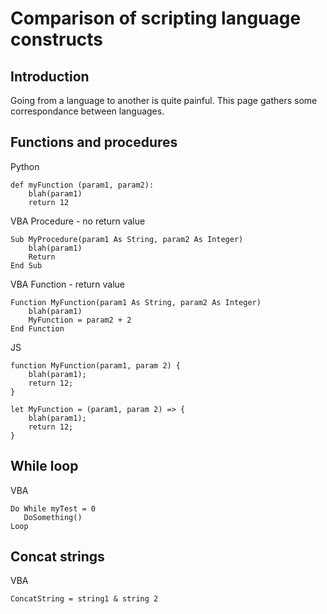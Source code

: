 # Comparison of scripting language constructs

## Introduction

Going from a language to another is quite painful. This page gathers some correspondance between languages.

## Functions and procedures

Python

```
def myFunction (param1, param2):
    blah(param1)
    return 12
```

VBA Procedure - no return value

```
Sub MyProcedure(param1 As String, param2 As Integer)
    blah(param1)
    Return
End Sub
```

VBA Function - return value

```
Function MyFunction(param1 As String, param2 As Integer)
    blah(param1)
    MyFunction = param2 + 2
End Function
```

JS

```
function MyFunction(param1, param 2) {
    blah(param1);
    return 12;
}

let MyFunction = (param1, param 2) => {
    blah(param1);
    return 12;
}
```

## While loop

VBA

```
Do While myTest = 0
   DoSomething()
Loop
```


## Concat strings

VBA

```
ConcatString = string1 & string 2
```




    
